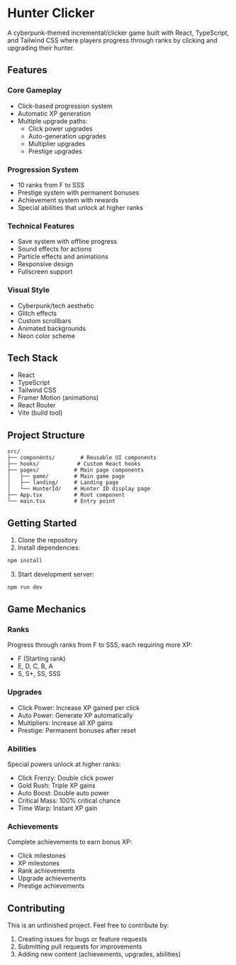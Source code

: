 # Hunter Clicker

A cyberpunk-themed incremental/clicker game built with React, TypeScript, and Tailwind CSS where players progress through ranks by clicking and upgrading their hunter.

## Features

### Core Gameplay
- Click-based progression system
- Automatic XP generation
- Multiple upgrade paths:
  - Click power upgrades
  - Auto-generation upgrades
  - Multiplier upgrades
  - Prestige upgrades

### Progression System
- 10 ranks from F to SSS
- Prestige system with permanent bonuses
- Achievement system with rewards
- Special abilities that unlock at higher ranks

### Technical Features
- Save system with offline progress
- Sound effects for actions
- Particle effects and animations
- Responsive design
- Fullscreen support

### Visual Style
- Cyberpunk/tech aesthetic
- Glitch effects
- Custom scrollbars
- Animated backgrounds
- Neon color scheme

## Tech Stack

- React
- TypeScript
- Tailwind CSS 
- Framer Motion (animations)
- React Router
- Vite (build tool)

## Project Structure

```
src/
├── components/        # Reusable UI components
├── hooks/            # Custom React hooks
├── pages/           # Main page components
│   ├── game/        # Main game page
│   ├── landing/     # Landing page
│   └── HunterId/    # Hunter ID display page
├── App.tsx          # Root component
└── main.tsx         # Entry point
```

## Getting Started

1. Clone the repository
2. Install dependencies:
```bash
npm install
```

3. Start development server:
```bash
npm run dev
```

## Game Mechanics

### Ranks
Progress through ranks from F to SSS, each requiring more XP:
- F (Starting rank)
- E, D, C, B, A
- S, S+, SS, SSS

### Upgrades
- Click Power: Increase XP gained per click
- Auto Power: Generate XP automatically
- Multipliers: Increase all XP gains
- Prestige: Permanent bonuses after reset

### Abilities
Special powers unlock at higher ranks:
- Click Frenzy: Double click power
- Gold Rush: Triple XP gains
- Auto Boost: Double auto power
- Critical Mass: 100% critical chance
- Time Warp: Instant XP gain

### Achievements
Complete achievements to earn bonus XP:
- Click milestones
- XP milestones
- Rank achievements
- Upgrade achievements
- Prestige achievements

## Contributing

This is an unfinished project. Feel free to contribute by:
1. Creating issues for bugs or feature requests
2. Submitting pull requests for improvements
3. Adding new content (achievements, upgrades, abilities)